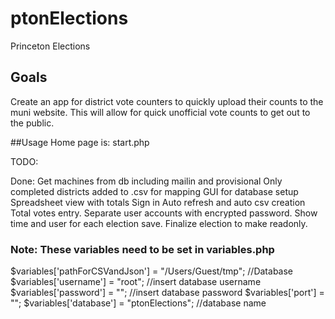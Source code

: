 # ptonElections
Princeton Elections

## Goals

Create an app for district vote counters to quickly upload their counts to the muni website. This will allow for quick unofficial vote counts to get out to the public.

##Usage
Home page is: start.php

TODO:




Done:
Get machines from db including mailin and provisional
Only completed districts added to .csv for mapping
GUI for database setup
Spreadsheet view with totals
Sign in
Auto refresh and auto csv creation
Total votes entry.
Separate user accounts with encrypted password.
Show time and user for each election save.
Finalize election to make readonly.

### Note: These variables need to be set in variables.php
$variables['pathForCSVandJson'] = "/Users/Guest/tmp";
//Database
$variables['username'] = "root"; //insert database username
$variables['password'] = ""; //insert database password
$variables['port'] = "";
$variables['database'] = "ptonElections"; //database name
